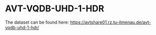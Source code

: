 # AVT-VQDB-UHD-1-HDR

The dataset can be found here: https://avtshare01.rz.tu-ilmenau.de/avt-vqdb-uhd-1-hdr/
